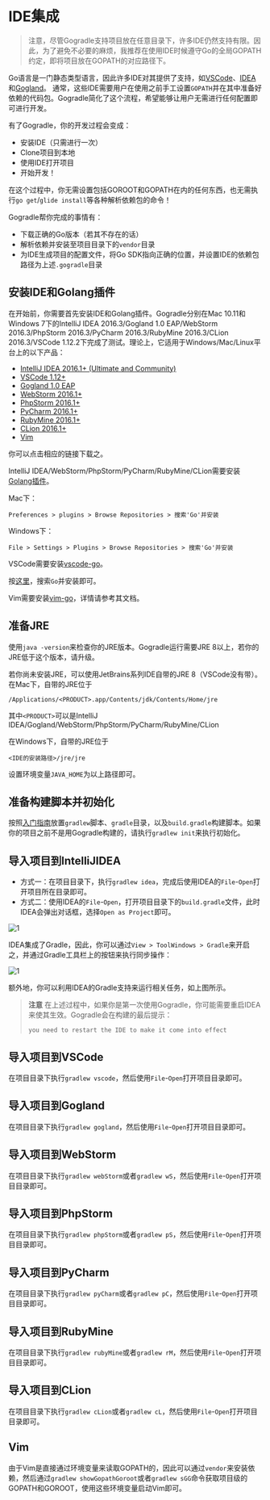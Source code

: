 # IDE集成

> 注意，尽管Gogradle支持项目放在任意目录下，许多IDE仍然支持有限。因此，为了避免不必要的麻烦，我推荐在使用IDE时候遵守Go的全局GOPATH约定，即将项目放在GOPATH的对应路径下。

Go语言是一门静态类型语言，因此许多IDE对其提供了支持，如[VSCode](https://github.com/Microsoft/vscode-go)、[IDEA](https://github.com/go-lang-plugin-org/go-lang-idea-plugin)和[Gogland](https://www.jetbrains.com/go/)。
通常，这些IDE需要用户在使用之前手工设置`GOPATH`并在其中准备好依赖的代码包。Gogradle简化了这个流程，希望能够让用户无需进行任何配置即可进行开发。

有了Gogradle，你的开发过程会变成：

- 安装IDE（只需进行一次）
- Clone项目到本地
- 使用IDE打开项目
- 开始开发！

在这个过程中，你无需设置包括GOROOT和GOPATH在内的任何东西，也无需执行`go get`/`glide install`等各种解析依赖包的命令！

Gogradle帮你完成的事情有：
- 下载正确的Go版本（若其不存在的话）
- 解析依赖并安装至项目目录下的`vendor`目录
- 为IDE生成项目的配置文件，将Go SDK指向正确的位置，并设置IDE的依赖包路径为上述`.gogradle`目录

## 安装IDE和Golang插件

在开始前，你需要首先安装IDE和Golang插件。Gogradle分别在Mac 10.11和Windows 7下的IntelliJ IDEA 2016.3/Gogland 1.0 EAP/WebStorm 2016.3/PhpStorm 2016.3/PyCharm 2016.3/RubyMine 2016.3/CLion 2016.3/VSCode 1.12.2下完成了测试。理论上，它适用于Windows/Mac/Linux平台上的以下产品：

- [IntelliJ IDEA 2016.1+ (Ultimate and Community)](https://www.jetbrains.com/idea/)
- [VSCode 1.12+](https://code.visualstudio.com/)
- [Gogland 1.0 EAP](https://www.jetbrains.com/go/)
- [WebStorm 2016.1+](https://www.jetbrains.com/webstorm)
- [PhpStorm 2016.1+](https://www.jetbrains.com/phpstorm)
- [PyCharm 2016.1+](https://www.jetbrains.com/pycharm)
- [RubyMine 2016.1+](https://www.jetbrains.com/ruby)
- [CLion 2016.1+](https://www.jetbrains.com/clion)
- [Vim](http://www.vim.org/)

你可以点击相应的链接下载之。

IntelliJ IDEA/WebStorm/PhpStorm/PyCharm/RubyMine/CLion需要安装[Golang插件](https://github.com/go-lang-plugin-org/go-lang-idea-plugin)。

Mac下：

```
Preferences > plugins > Browse Repositories > 搜索'Go'并安装
```

Windows下：
```
File > Settings > Plugins > Browse Repositories > 搜索'Go'并安装
```

VSCode需要安装[vscode-go](https://github.com/Microsoft/vscode-go)。

按[这里](https://code.visualstudio.com/docs/editor/extension-gallery)，搜索`Go`并安装即可。


Vim需要安装[vim-go](https://github.com/fatih/vim-go)，详情请参考其文档。


## 准备JRE

使用`java -version`来检查你的JRE版本。Gogradle运行需要JRE 8以上，若你的JRE低于这个版本，请升级。

若你尚未安装JRE，可以使用JetBrains系列IDE自带的JRE 8（VSCode没有带）。在Mac下，自带的JRE位于

```
/Applications/<PRODUCT>.app/Contents/jdk/Contents/Home/jre
```
其中`<PRODUCT>`可以是IntelliJ IDEA/Gogland/WebStorm/PhpStorm/PyCharm/RubyMine/CLion

在Windows下，自带的JRE位于

```
<IDE的安装路径>/jre/jre
```

设置环境变量`JAVA_HOME`为以上路径即可。

## 准备构建脚本并初始化

按照[入门指南](./getting-started-cn.md)放置`gradlew`脚本、`gradle`目录，以及`build.gradle`构建脚本。如果你的项目之前不是用Gogradle构建的，请执行`gradlew init`来执行初始化。

## 导入项目到IntelliJIDEA

- 方式一：在项目目录下，执行`gradlew idea`，完成后使用IDEA的`File`-`Open`打开项目所在目录即可。
- 方式二：使用IDEA的`File`-`Open`，打开项目目录下的`build.gradle`文件，此时IDEA会弹出对话框，选择`Open as Project`即可。

![1](https://raw.githubusercontent.com/blindpirate/gogradle/master/docs/images/openproject.png)

IDEA集成了Gradle，因此，你可以通过`View > ToolWindows > Gradle`来开启之，并通过Gradle工具栏上的按钮来执行同步操作：

![1](https://raw.githubusercontent.com/blindpirate/gogradle/master/docs/images/gradle.png)

额外地，你可以利用IDEA的Gradle支持来运行相关任务，如上图所示。


>
> **注意** 在上述过程中，如果你是第一次使用Gogradle，你可能需要重启IDEA来使其生效。Gogradle会在构建的最后提示：
>
> `you need to restart the IDE to make it come into effect`

## 导入项目到VSCode

在项目目录下执行`gradlew vscode`，然后使用`File`-`Open`打开项目目录即可。

## 导入项目到Gogland

在项目目录下执行`gradlew gogland`，然后使用`File`-`Open`打开项目目录即可。

## 导入项目到WebStorm

在项目目录下执行`gradlew webStorm`或者`gradlew wS`，然后使用`File`-`Open`打开项目目录即可。

## 导入项目到PhpStorm

在项目目录下执行`gradlew phpStorm`或者`gradlew pS`，然后使用`File`-`Open`打开项目目录即可。

## 导入项目到PyCharm

在项目目录下执行`gradlew pyCharm`或者`gradlew pC`，然后使用`File`-`Open`打开项目目录即可。

## 导入项目到RubyMine

在项目目录下执行`gradlew rubyMine`或者`gradlew rM`，然后使用`File`-`Open`打开项目目录即可。

## 导入项目到CLion

在项目目录下执行`gradlew cLion`或者`gradlew cL`，然后使用`File`-`Open`打开项目目录即可。

## Vim

由于Vim是直接通过环境变量来读取GOPATH的，因此可以通过`vendor`来安装依赖，然后通过`gradlew showGopathGoroot`或者`gradlew sGG`命令获取项目级的GOPATH和GOROOT，使用这些环境变量启动Vim即可。
